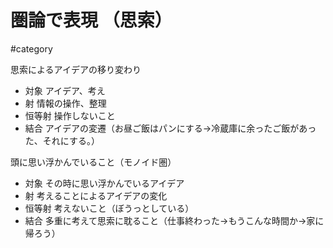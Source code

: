 # 圏論で表現 （思索）

#category

思索によるアイデアの移り変わり

- 対象 アイデア、考え
- 射 情報の操作、整理
- 恒等射 操作しないこと
- 結合 アイデアの変遷（お昼ご飯はパンにする→冷蔵庫に余ったご飯があった、それにする。）

頭に思い浮かんでいること（モノイド圏）

- 対象 その時に思い浮かんでいるアイデア
- 射 考えることによるアイデアの変化
- 恒等射 考えないこと（ぼうっとしている）
- 結合 多重に考えて思索に耽ること（仕事終わった→もうこんな時間か→家に帰ろう）
